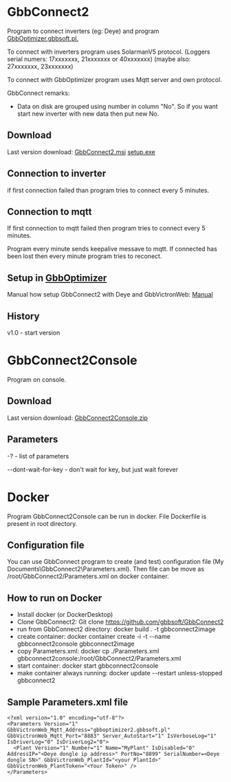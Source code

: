 
# GbbConnect2

Program to connect inverters (eg: Deye) and program [GbbOptimizer.gbbsoft.pl.](https://GbbOptimizer.gbbsoft.pl/)

To connect with inverters program uses SolarmanV5 protocol. (Loggers serial numers: 17xxxxxxx, 21xxxxxxx or 40xxxxxxx) (maybe also: 27xxxxxxx, 23xxxxxxx)

To connect with GbbOptimizer program uses Mqtt server and own protocol.

GbbConnect remarks:
- Data on disk are grouped using number in column "No". So if you want start new inverter with new data then put new No.

## Download

Last version download: [GbbConnect2.msi](http://www.gbbsoft.pl/!download/GbbConnect2/GbbConnect2Setup.msi) [setup.exe](http://www.gbbsoft.pl/!download/GbbConnect2/setup.exe)

## Connection to inverter

if first connection failed than program tries to connect every 5 minutes.

## Connection to mqtt

If first connection to mqtt failed then program tries to connect every 5 minutes.

Program every minute sends keepalive messave to mqtt. If connected has been lost then every minute program tries to reconect.

## Setup in [GbbOptimizer](https://GbbOptimizer.gbbsoft.pl/)

Manual how setup GbbConnect2 with Deye and GbbVictronWeb: [Manual](https://gbbvictronweb.gbbsoft.pl/Manual?Filters.Id=31)

## History

v1.0 - start version

# GbbConnect2Console

Program on console.

## Download

Last version download: [GbbConnect2Console.zip](http://www.gbbsoft.pl/!download/GbbConnect2/GbbConnect2Console.zip)

## Parameters

-? - list of parameters

--dont-wait-for-key -  don't wait for key, but just wait forever

# Docker

Program GbbConnect2Console can be run in docker. File Dockerfile is present in root directory.

## Configuration file

You can use GbbConnect program to create (and test) configuration file (My Documents\GbbConnect2\Parameters.xml). Then file can be move as /root/GbbConnect2/Parameters.xml on docker container.

## How to run on Docker

- Install docker (or DockerDesktop)
- Clone GbbConnect2: Git clone https://github.com/gbbsoft/GbbConnect2
- run from GbbConnect2 directory: docker build . -t gbbconnect2image
- create container: docker container create -i -t --name gbbconnect2console gbbconnect2image
- copy Parameters.xml: docker cp ./Parameters.xml gbbconnect2console:/root/GbbConnect2/Parameters.xml
- start container: docker start gbbconnect2console
- make container always running: docker update --restart unless-stopped gbbconnect2

## Sample Parameters.xml file

```
<?xml version="1.0" encoding="utf-8"?>
<Parameters Version="1" GbbVictronWeb_Mqtt_Address="gbboptimizer2.gbbsoft.pl" GbbVictronWeb_Mqtt_Port="8883" Server_AutoStart="1" IsVerboseLog="1" IsDriverLog="0" IsDriverLog2="0">
  <Plant Version="1" Number="1" Name="MyPlant" IsDisabled="0" AddressIP="<Deye dongle ip address>" PortNo="8899" SerialNumber=<Deye dongle SN>" GbbVictronWeb_PlantId="<your PlantId>" GbbVictronWeb_PlantToken="<Your Token>" />
</Parameters>
```
